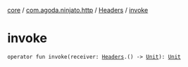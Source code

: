 [core](../../index.md) / [com.agoda.ninjato.http](../index.md) / [Headers](index.md) / [invoke](./invoke.md)

# invoke

`operator fun invoke(receiver: `[`Headers`](index.md)`.() -> `[`Unit`](https://kotlinlang.org/api/latest/jvm/stdlib/kotlin/-unit/index.html)`): `[`Unit`](https://kotlinlang.org/api/latest/jvm/stdlib/kotlin/-unit/index.html)